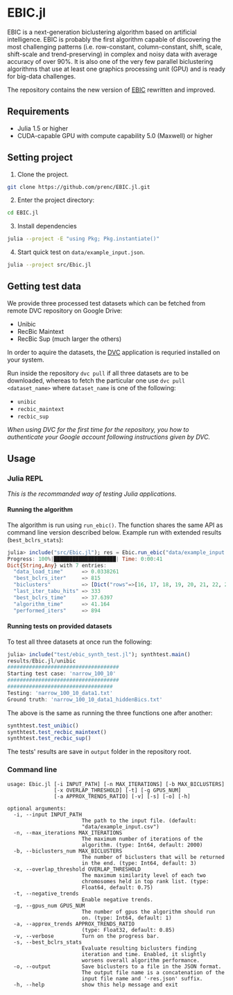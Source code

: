 # EBIC.jl

EBIC is a next-generation biclustering algorithm based on artificial intelligence. EBIC is probably the first algorithm capable of discovering the most challenging patterns (i.e. row-constant, column-constant, shift, scale, shift-scale and trend-preserving) in complex and noisy data with average accuracy of over 90%. It is also one of the very few parallel biclustering algorithms that use at least one graphics processing unit (GPU) and is ready for big-data challenges.

The repository contains the new version of [EBIC](github.com/athril/ebic) rewritten and improved.

## Requirements

- Julia 1.5 or higher
- CUDA-capable GPU with compute capability 5.0 (Maxwell) or higher

## Setting project

1. Clone the project.
```bash
git clone https://github.com/prenc/EBIC.jl.git
```

2. Enter the project directory:
```bash
cd EBIC.jl
```

3. Install dependencies
```bash
julia --project -E "using Pkg; Pkg.instantiate()"
```

4. Start quick test on `data/example_input.json`.
```bash
julia --project src/Ebic.jl
```

## Getting test data

We provide three processed test datasets which can be fetched from remote DVC repository on Google Drive:
 - Unibic
 - RecBic Maintext
 - RecBic Sup (much larger the others)
 
In order to aquire the datasets, the [DVC](https://dvc.org) application is requried installed on your system.

Run inside the repository `dvc pull` if all three datasets are to be downloaded, whereas to fetch the particular one use `dvc pull <dataset_name>` where `dataset_name` is one of the following:
- `unibic`
- `recbic_maintext`
- `recbic_sup`

_When using DVC for the first time for the repository, you how to authenticate your Google account following instructions given by DVC._

## Usage

### Julia REPL

_This is the recommanded way of testing Julia applications._

#### Running the algorithm

The algorithm is run using `run_ebic()`. The function shares the same API as command line version described below. Example run with extended results (`best_bclrs_stats`):
```julia
julia> include("src/Ebic.jl"); res = Ebic.run_ebic("data/example_input.csv", verbose = true, best_bclrs_stats = true)
Progress: 100%|████████████████████| Time: 0:00:41
Dict{String,Any} with 7 entries:
  "data_load_time"      => 0.0338261
  "best_bclrs_iter"     => 815
  "biclusters"          => [Dict("rows"=>[16, 17, 18, 19, 20, 21, 22, 23, 24, 25, 26, 27, 28, …
  "last_iter_tabu_hits" => 333
  "best_bclrs_time"     => 37.6397
  "algorithm_time"      => 41.164
  "performed_iters"     => 894
```

#### Running tests on provided datasets

To test all three datasets at once run the following:
```julia
julia> include("test/ebic_synth_test.jl"); synthtest.main()
results/Ebic.jl/unibic
####################################
Starting test case: 'narrow_100_10'
####################################
##################################
Testing: 'narrow_100_10_data1.txt'
Ground truth: 'narrow_100_10_data1_hiddenBics.txt'
```

The above is the same as running the three functions one after another:
```julia
synthtest.test_unibic()
synthtest.test_recbic_maintext()
synthtest.test_recbic_sup()
```

The tests' results are save in `output` folder in the repository root.

### Command line
```
usage: Ebic.jl [-i INPUT_PATH] [-n MAX_ITERATIONS] [-b MAX_BICLUSTERS]
               [-x OVERLAP_THRESHOLD] [-t] [-g GPUS_NUM]
               [-a APPROX_TRENDS_RATIO] [-v] [-s] [-o] [-h]

optional arguments:
  -i, --input INPUT_PATH
                        The path to the input file. (default:
                        "data/example_input.csv")
  -n, --max_iterations MAX_ITERATIONS
                        The maximum number of iterations of the
                        algorithm. (type: Int64, default: 2000)
  -b, --biclusters_num MAX_BICLUSTERS
                        The number of biclusters that will be returned
                        in the end. (type: Int64, default: 3)
  -x, --overlap_threshold OVERLAP_THRESHOLD
                        The maximum similarity level of each two
                        chromosomes held in top rank list. (type:
                        Float64, default: 0.75)
  -t, --negative_trends
                        Enable negative trends.
  -g, --gpus_num GPUS_NUM
                        The number of gpus the algorithm should run
                        on. (type: Int64, default: 1)
  -a, --approx_trends APPROX_TRENDS_RATIO
                        (type: Float32, default: 0.85)
  -v, --verbose         Turn on the progress bar.
  -s, --best_bclrs_stats
                        Evaluate resulting biclusters finding
                        iteration and time. Enabled, it slightly
                        worsens overall algorithm performance.
  -o, --output          Save biclusters to a file in the JSON format.
                        The output file name is a concatenation of the
                        input file name and '-res.json' suffix.
  -h, --help            show this help message and exit
```
